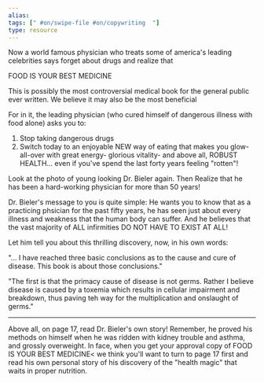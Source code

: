 ```yaml
---
alias: 
tags: [" #on/swipe-file #on/copywriting  "]
type: resource
---
```


Now a world famous physician 
who treats some of america's leading celebrities
says
forget about drugs and realize that 

FOOD IS YOUR BEST MEDICINE

This is possibly the most controversial medical book for the general public ever written. We believe it may also be the most beneficial

For in it, the leading physician (who cured himself of dangerous illness with food alone) asks you to:
1) Stop taking dangerous drugs
2) Switch today to an enjoyable NEW way of eating that makes you glow-all-over with great energy- glorious vitality- and above all, ROBUST HEALTH... even if you've spend the last forty years feeling "rotten"!

Look at the photo of young looking Dr. Bieler again. Then Realize that he has been a hard-working physician for more than 50 years!

Dr. Bieler's message to you is quite simple: He wants you to know that as a practicing phsician for the past fifty years, he has seen just about every illness and weakness that the human body can suffer. And he believes that the vast majority of ALL infirmities DO NOT HAVE TO EXIST AT ALL!

Let him tell you about this thrilling discovery, now, in his own words:

"... I have reached three basic conclusions as to the cause and cure of disease. This book is about those conclusions."

"The first is that the primacy cause of disease is not germs. Rather I believe disease is caused by a toxemia which results in cellular impairment and breakdown, thus paving teh way for the multiplication and onslaught of germs."

---

Above all, on page 17, read Dr. Bieler's own story! Remember, he proved his methods on himself when he was ridden with kidney trouble and asthma, and grossly overweight. In face, when you get your approval copy of FOOD IS YOUR BEST MEDICINE< we think you'll want to turn to page 17 first and read his own personal story of his discovery of the "health magic" that waits in proper nutrition.